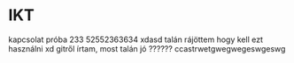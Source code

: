 # IKT
kapcsolat próba
233
52552363634
xdasd
talán rájöttem hogy kell ezt használni xd
gitről írtam, most talán jó ?????? ccastrwetgwegwegeswgeswg

